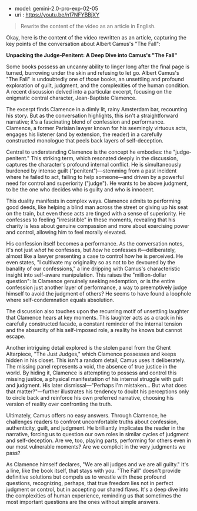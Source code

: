 - model: gemini-2.0-pro-exp-02-05
- uri  : https://youtu.be/n17NFYBBjXY

> Rewrite the content of the video as an article in English.

Okay, here is the content of the video rewritten as an article, capturing the key points of the conversation about Albert Camus's "The Fall":

**Unpacking the Judge-Penitent: A Deep Dive into Camus's "The Fall"**

Some books possess an uncanny ability to linger long after the final page is turned, burrowing under the skin and refusing to let go. Albert Camus's "The Fall" is undoubtedly one of *those* books, an unsettling and profound exploration of guilt, judgment, and the complexities of the human condition. A recent discussion delved into a particular excerpt, focusing on the enigmatic central character, Jean-Baptiste Clamence.

The excerpt finds Clamence in a dimly lit, rainy Amsterdam bar, recounting his story. But as the conversation highlights, this isn't a straightforward narrative; it's a fascinating blend of confession and performance. Clamence, a former Parisian lawyer known for his seemingly virtuous acts, engages his listener (and by extension, the reader) in a carefully constructed monologue that peels back layers of self-deception.

Central to understanding Clamence is the concept he embodies: the "judge-penitent." This striking term, which resonated deeply in the discussion, captures the character's profound internal conflict. He is simultaneously burdened by intense guilt ("penitent")—stemming from a past incident where he failed to act, failing to help someone—and driven by a powerful need for control and superiority ("judge"). He wants to be above judgment, to be the one who decides who is guilty and who is innocent.

This duality manifests in complex ways. Clamence admits to performing good deeds, like helping a blind man across the street or giving up his seat on the train, but even these acts are tinged with a sense of superiority. He confesses to feeling "irresistible" in these moments, revealing that his charity is less about genuine compassion and more about exercising power and control, allowing him to feel morally elevated.

His confession itself becomes a performance. As the conversation notes, it's not just *what* he confesses, but *how* he confesses it—deliberately, almost like a lawyer presenting a case to control how he is perceived. He even states, "I cultivate my originality so as not to be devoured by the banality of our confessions," a line dripping with Camus's characteristic insight into self-aware manipulation. This raises the "million-dollar question": Is Clamence genuinely seeking redemption, or is the entire confession just another layer of performance, a way to preemptively judge himself to avoid the judgment of others? He seems to have found a loophole where self-condemnation equals absolution.

The discussion also touches upon the recurring motif of unsettling laughter that Clamence hears at key moments. This laughter acts as a crack in his carefully constructed facade, a constant reminder of the internal tension and the absurdity of his self-imposed role, a reality he knows but cannot escape.

Another intriguing detail explored is the stolen panel from the Ghent Altarpiece, "The Just Judges," which Clamence possesses and keeps hidden in his closet. This isn't a random detail; Camus uses it deliberately. The missing panel represents a void, the absence of true justice in the world. By hiding it, Clamence is attempting to possess and control this missing justice, a physical manifestation of his internal struggle with guilt and judgment. His later dismissal—"Perhaps I'm mistaken... But what does that matter?"—further illustrates his tendency to doubt his perceptions only to circle back and reinforce his own preferred narrative, choosing his version of reality over confronting the truth.

Ultimately, Camus offers no easy answers. Through Clamence, he challenges readers to confront uncomfortable truths about confession, authenticity, guilt, and judgment. He brilliantly implicates the reader in the narrative, forcing us to question our own roles in similar cycles of judgment and self-deception. Are we, too, playing parts, performing for others even in our most vulnerable moments? Are we complicit in the very judgments we pass?

As Clamence himself declares, "We are all judges and we are all guilty." It's a line, like the book itself, that stays with you. "The Fall" doesn't provide definitive solutions but compels us to wrestle with these profound questions, recognizing, perhaps, that true freedom lies not in perfect judgment or control, but in accepting our shared flaws. It's a deep dive into the complexities of human experience, reminding us that sometimes the most important questions are the ones without simple answers.
